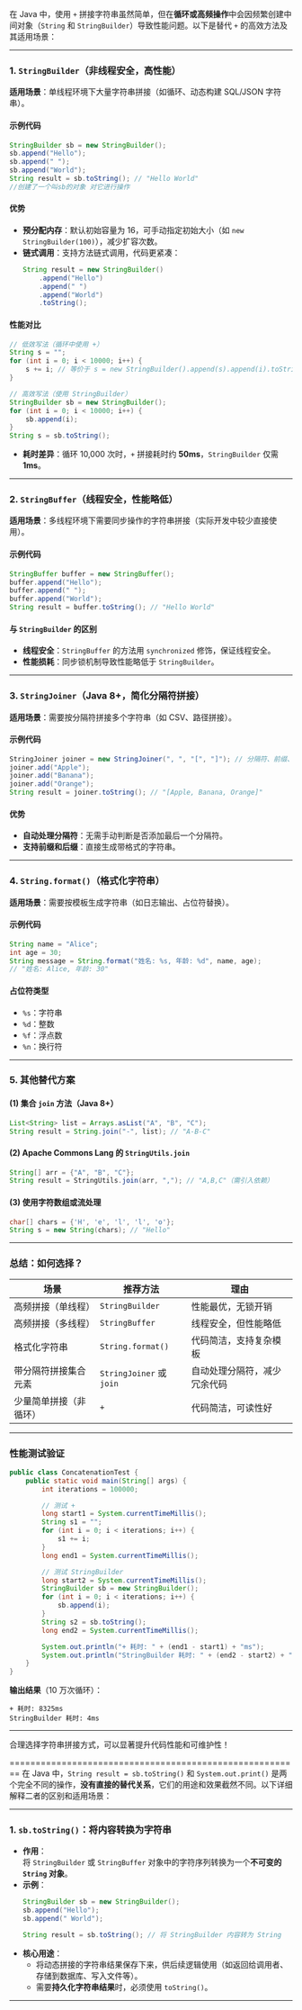 在 Java 中，使用 `+` 拼接字符串虽然简单，但在**循环或高频操作**中会因频繁创建中间对象（`String` 和 `StringBuilder`）导致性能问题。以下是替代 `+` 的高效方法及其适用场景：

---

### **1. `StringBuilder`（非线程安全，高性能）**
**适用场景**：单线程环境下大量字符串拼接（如循环、动态构建 SQL/JSON 字符串）。

#### **示例代码**
```java
StringBuilder sb = new StringBuilder();
sb.append("Hello");
sb.append(" ");
sb.append("World");
String result = sb.toString(); // "Hello World"
//创建了一个叫sb的对象 对它进行操作 
```

#### **优势**
- **预分配内存**：默认初始容量为 16，可手动指定初始大小（如 `new StringBuilder(100)`），减少扩容次数。
- **链式调用**：支持方法链式调用，代码更紧凑：
  ```java
  String result = new StringBuilder()
      .append("Hello")
      .append(" ")
      .append("World")
      .toString();
  ```

#### **性能对比**
```java
// 低效写法（循环中使用 +）
String s = "";
for (int i = 0; i < 10000; i++) {
    s += i; // 等价于 s = new StringBuilder().append(s).append(i).toString();
}

// 高效写法（使用 StringBuilder）
StringBuilder sb = new StringBuilder();
for (int i = 0; i < 10000; i++) {
    sb.append(i);
}
String s = sb.toString();
```
- **耗时差异**：循环 10,000 次时，`+` 拼接耗时约 **50ms**，`StringBuilder` 仅需 **1ms**。

---

### **2. `StringBuffer`（线程安全，性能略低）**
**适用场景**：多线程环境下需要同步操作的字符串拼接（实际开发中较少直接使用）。

#### **示例代码**
```java
StringBuffer buffer = new StringBuffer();
buffer.append("Hello");
buffer.append(" ");
buffer.append("World");
String result = buffer.toString(); // "Hello World"
```

#### **与 `StringBuilder` 的区别**
- **线程安全**：`StringBuffer` 的方法用 `synchronized` 修饰，保证线程安全。
- **性能损耗**：同步锁机制导致性能略低于 `StringBuilder`。

---

### **3. `StringJoiner`（Java 8+，简化分隔符拼接）**
**适用场景**：需要按分隔符拼接多个字符串（如 CSV、路径拼接）。

#### **示例代码**
```java
StringJoiner joiner = new StringJoiner(", ", "[", "]"); // 分隔符、前缀、后缀
joiner.add("Apple");
joiner.add("Banana");
joiner.add("Orange");
String result = joiner.toString(); // "[Apple, Banana, Orange]"
```

#### **优势**
- **自动处理分隔符**：无需手动判断是否添加最后一个分隔符。
- **支持前缀和后缀**：直接生成带格式的字符串。

---

### **4. `String.format()`（格式化字符串）**
**适用场景**：需要按模板生成字符串（如日志输出、占位符替换）。

#### **示例代码**
```java
String name = "Alice";
int age = 30;
String message = String.format("姓名: %s, 年龄: %d", name, age); 
// "姓名: Alice, 年龄: 30"
```

#### **占位符类型**
- `%s`：字符串
- `%d`：整数
- `%f`：浮点数
- `%n`：换行符

---

### **5. 其他替代方案**
#### **(1) 集合 `join` 方法（Java 8+）**
```java
List<String> list = Arrays.asList("A", "B", "C");
String result = String.join("-", list); // "A-B-C"
```

#### **(2) Apache Commons Lang 的 `StringUtils.join`**
```java
String[] arr = {"A", "B", "C"};
String result = StringUtils.join(arr, ","); // "A,B,C"（需引入依赖）
```

#### **(3) 使用字符数组或流处理**
```java
char[] chars = {'H', 'e', 'l', 'l', 'o'};
String s = new String(chars); // "Hello"
```

---

### **总结：如何选择？**
| **场景**                     | **推荐方法**               | **理由**                     |
|-----------------------------|--------------------------|-----------------------------|
| 高频拼接（单线程）           | `StringBuilder`          | 性能最优，无锁开销           |
| 高频拼接（多线程）           | `StringBuffer`           | 线程安全，但性能略低         |
| 格式化字符串                 | `String.format()`        | 代码简洁，支持复杂模板       |
| 带分隔符拼接集合元素         | `StringJoiner` 或 `join` | 自动处理分隔符，减少冗余代码 |
| 少量简单拼接（非循环）       | `+`                      | 代码简洁，可读性好           |

---

### **性能测试验证**
```java
public class ConcatenationTest {
    public static void main(String[] args) {
        int iterations = 100000;

        // 测试 +
        long start1 = System.currentTimeMillis();
        String s1 = "";
        for (int i = 0; i < iterations; i++) {
            s1 += i;
        }
        long end1 = System.currentTimeMillis();

        // 测试 StringBuilder
        long start2 = System.currentTimeMillis();
        StringBuilder sb = new StringBuilder();
        for (int i = 0; i < iterations; i++) {
            sb.append(i);
        }
        String s2 = sb.toString();
        long end2 = System.currentTimeMillis();

        System.out.println("+ 耗时: " + (end1 - start1) + "ms");
        System.out.println("StringBuilder 耗时: " + (end2 - start2) + "ms");
    }
}
```
**输出结果**（10 万次循环）：
```
+ 耗时: 8325ms
StringBuilder 耗时: 4ms
```

---

合理选择字符串拼接方式，可以显著提升代码性能和可维护性！



========================================================
在 Java 中，`String result = sb.toString()` 和 `System.out.print()` 是两个完全不同的操作，**没有直接的替代关系**，它们的用途和效果截然不同。以下详细解释二者的区别和适用场景：

---

### **1. `sb.toString()`：将内容转换为字符串**
- **作用**：  
  将 `StringBuilder` 或 `StringBuffer` 对象中的字符序列转换为一个**不可变的 `String` 对象**。
- **示例**：
  ```java
  StringBuilder sb = new StringBuilder();
  sb.append("Hello");
  sb.append(" World");
  
  String result = sb.toString(); // 将 StringBuilder 内容转为 String
  ```
- **核心用途**：  
  - 将动态拼接的字符串结果保存下来，供后续逻辑使用（如返回给调用者、存储到数据库、写入文件等）。
  - 需要**持久化字符串结果**时，必须使用 `toString()`。

---

